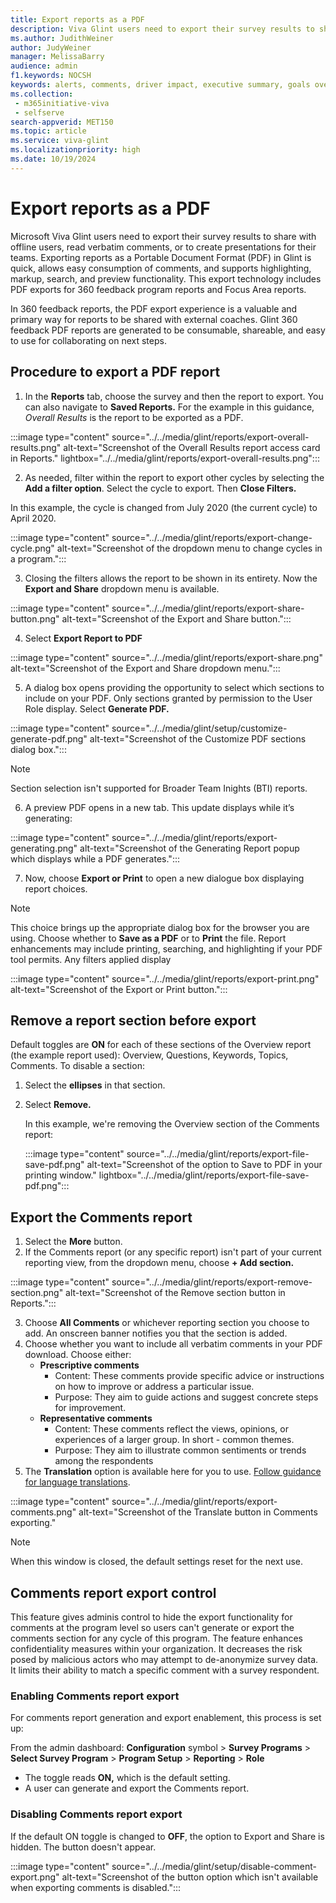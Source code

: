 ```yaml
---
title: Export reports as a PDF
description: Viva Glint users need to export their survey results to share with offline users, read verbatim comments, or to create presentations for their teams. Exporting reports as a PDF in Glint is quick, allows easy consumption of comments.
ms.author: JudithWeiner
author: JudyWeiner
manager: MelissaBarry
audience: admin
f1.keywords: NOCSH
keywords: alerts, comments, driver impact, executive summary, goals overview, heat map, disable comments, disable comments export, comments export, verbatim comments export, overall results, manager report, response rate, team summary, report access level, add report sections, delete report sections, prescriptive comments, representative comments
ms.collection: 
 - m365initiative-viva
 - selfserve
search-appverid: MET150
ms.topic: article
ms.service: viva-glint
ms.localizationpriority: high
ms.date: 10/19/2024
---
```


# Export reports as a PDF

Microsoft Viva Glint users need to export their survey results to share with offline users, read verbatim comments, or to create presentations for their teams. Exporting reports as a Portable Document Format (PDF) in Glint is quick, allows easy consumption of comments, and supports highlighting, markup, search, and preview functionality. This export technology includes PDF exports for 360 feedback program reports and Focus Area reports.

In 360 feedback reports, the PDF export experience is a valuable and primary way for reports to be shared with external coaches. Glint 360 feedback PDF reports are generated to be consumable, shareable, and easy to use for collaborating on next steps.

## Procedure to export a PDF report

1. In the **Reports** tab, choose the survey and then the report to export. You can also navigate to **Saved Reports.**  For the example in this guidance, *Overall Results* is the report to be exported as a PDF.

:::image type="content" source="../../media/glint/reports/export-overall-results.png" alt-text="Screenshot of the Overall Results report access card in Reports." lightbox="../../media/glint/reports/export-overall-results.png":::

2. As needed, filter within the report to export other cycles by selecting the **Add a filter option**. Select the cycle to export. Then **Close Filters.**

In this example, the cycle is changed from July 2020 (the current cycle) to April 2020.

:::image type="content" source="../../media/glint/reports/export-change-cycle.png" alt-text="Screenshot of the dropdown menu to change cycles in a program.":::

3. Closing the filters allows the report to be shown in its entirety. Now the **Export and Share** dropdown menu is available.

:::image type="content" source="../../media/glint/reports/export-share-button.png" alt-text="Screenshot of the Export and Share button.":::

4. Select **Export Report to PDF**

:::image type="content" source="../../media/glint/reports/export-share.png" alt-text="Screenshot of the Export and Share dropdown menu.":::

5. A dialog box opens providing the opportunity to select which sections to include on your PDF. Only sections granted by permission to the User Role display. Select **Generate PDF.**

:::image type="content" source="../../media/glint/setup/customize-generate-pdf.png" alt-text="Screenshot of the Customize PDF sections dialog box.":::
 
> [!NOTE]
> Section selection isn't supported for Broader Team Inights (BTI) reports.

6.	A preview PDF opens in a new tab. This update displays while it’s generating:

:::image type="content" source="../../media/glint/reports/export-generating.png" alt-text="Screenshot of the Generating Report popup which displays while a PDF generates.":::

7.	Now, choose **Export or Print** to open a new dialogue box displaying report choices.

>[!NOTE]
> This choice brings up the appropriate dialog box for the browser you are using. Choose whether to **Save as a PDF** or to **Print** the file. Report enhancements may include printing, searching, and highlighting if your PDF tool permits. Any filters applied display

:::image type="content" source="../../media/glint/reports/export-print.png" alt-text="Screenshot of the Export or Print button.":::

## Remove a report section before export

Default toggles are **ON** for each of these sections of the Overview report (the example report used): Overview, Questions, Keywords, Topics, Comments.
To disable a section:

1.	Select the **ellipses** in that section.
2.	Select **Remove.**

    In this example, we're removing the Overview section of the Comments report:

    :::image type="content" source="../../media/glint/reports/export-file-save-pdf.png" alt-text="Screenshot of the option to Save to PDF in your printing window." lightbox="../../media/glint/reports/export-file-save-pdf.png":::

## Export the Comments report

1.	Select the **More** button.
2.	If the Comments report (or any specific report) isn't part of your current reporting view, from the dropdown menu, choose **+ Add section.**

:::image type="content" source="../../media/glint/reports/export-remove-section.png" alt-text="Screenshot of the Remove section button in Reports.":::

3.	Choose **All Comments** or whichever reporting section you choose to add. An onscreen banner notifies you that the section is added.
4.	Choose whether you want to include all verbatim comments in your PDF download. Choose either:
    - **Prescriptive comments** 
      - Content: These comments provide specific advice or instructions on how to improve or address a particular issue.
      - Purpose: They aim to guide actions and suggest concrete steps for improvement.
    - **Representative comments** 
      -  Content: These comments reflect the views, opinions, or experiences of a larger group. In short - common themes.
      -  Purpose: They aim to illustrate common sentiments or trends among the respondents
5. The **Translation** option is available here for you to use. [Follow guidance for language translations](/viva/glint/setup/language-translations).

:::image type="content" source="../../media/glint/reports/export-comments.png" alt-text="Screenshot of the Translate button in Comments exporting." 

>[!NOTE]
> When this window is closed, the default settings reset for the next use.

## Comments report export control 

This feature gives adminis control to hide the export functionality for comments at the program level so users can't generate or export the comments section for any cycle of this program. The feature enhances confidentiality measures within your organization. It decreases the risk posed by malicious actors who may attempt to de-anonymize survey data. It limits their ability to  match a specific comment with a survey respondent.

### Enabling Comments report export

For comments report generation and export enablement, this process is set up:

From the admin dashboard: **Configuration** symbol > **Survey Programs** > **Select Survey Program** > **Program Setup** > **Reporting** > **Role**
- The toggle reads **ON,** which is the default setting.
- A user can generate and export the Comments report.

### Disabling Comments report export 

If the default ON toggle is changed to **OFF**, the option to Export and Share is hidden. The button doesn't appear.

:::image type="content" source="../../media/glint/setup/disable-comment-export.png" alt-text="Screenshot of the button option which isn't available when exporting comments is disabled.":::



